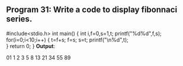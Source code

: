 ## Program 31: Write a code to display fibonnaci series. ##
#include<stdio.h>
int main()
{
int i,f=0,s=1,t;
printf("%d%d",f,s);
for(i=0;i<10;i++)
{
t=f+s;
f=s;
s=t;
printf("\n%d",t);		
}
return 0;
}
**Output**:

01
1
2
3
5
8
13
21
34
55
89
